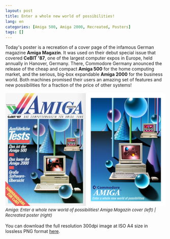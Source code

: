 ```yaml
---
layout: post
title: Enter a whole new world of possibilities!
lang: en
categories: [Amiga 500, Amiga 2000, Recreated, Posters]
tags: []
---
```


Today's poster is a recreation of a cover page of the infamous German magazine **Amiga Magazin**. It was used on their debut special issue that covered **CeBIT '87**, one of the largest computer expos in Europe, held annually in Hanover, Germany. There, Commodore Germany anounced the release of the cheap and compact **Amiga 500** for the home computing market, and the serious, big-box expandable **Amiga 2000** for the business world. Both machines promised their users an amazing set of features and new possibilities for a fraction of the price of other systems!
<br><br>
<img src="\assets\img\post_previews\37-Amiga-500-2000-new-world-of-possibilities-poster-sbs.jpg">
<span style="font-size:small; font-style: italic">Amiga: Enter a whole new world of possibilities! Amiga Magazin cover (left) | Recreated poster (right)</span>
<br><br>
You can download the full resolution 300dpi image at ISO A4 size in lossless PNG format <a href="https://app.box.com/s/h2wdnrqx6398fwwgbr05rsg3sklcxi7f" target="_blank">here</a>.
<br><br>
